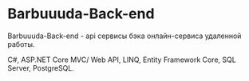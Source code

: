 # Barbuuuda-Back-end
Barbuuuda-Back-end - api сервисы бэка онлайн-сервиса удаленной работы.

C#, ASP.NET Core MVC/ Web API, LINQ, Entity Framework Core, SQL Server, PostgreSQL.
